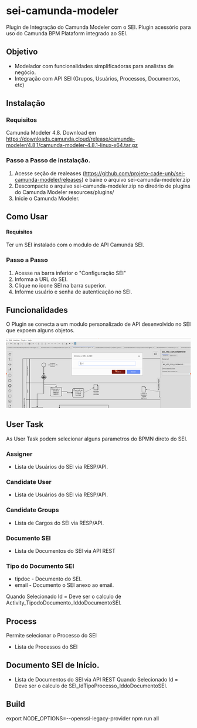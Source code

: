 # sei-camunda-modeler
Plugin de Integração do Camunda Modeler com o SEI.
Plugin acessório para uso do Camunda BPM Plataform integrado ao SEI.

## Objetivo
 - Modelador com funcionalidades simplificadoras para analistas de negócio.
 - Integração com API SEI (Grupos, Usuários, Processos, Documentos, etc)


## Instalação

### Requisitos
 Camunda Modeler 4.8.
 Download em https://downloads.camunda.cloud/release/camunda-modeler/4.8.1/camunda-modeler-4.8.1-linux-x64.tar.gz

### Passo a Passo de instalação.
1) Acesse  seção de realeases (https://github.com/projeto-cade-unb/sei-camunda-modeler/releases) e baixe o arquivo sei-camunda-modeler.zip 
2) Descompacte o arquivo  sei-camunda-modeler.zip  no direório de plugins do Camunda Modeler
   <installdirmodeler>resources/plugins/
3) Inicie o Camunda Modeler.


## Como Usar 

#### Requisitos
Ter um SEI instalado com o modulo de API Camunda SEI.

### Passo a Passo

1) Acesse na barra inferior o "Configuração SEI"
2) Informa a URL do SEI.
3) Clique no icone SEI na barra superior.
4) Informe usuário e senha de autenticação no SEI. 


## Funcionalidades
O Plugin se conecta a um modulo personalizado de API desenvolvido no SEI que expoem alguns objetos.

<img src="documentation/images/screen-login-sei.png">


## User Task
As User Task podem selecionar alguns parametros do BPMN direto do SEI.

### Assigner
  - Lista de Usuários do SEI via RESP/API.

### Candidate User
  - Lista de Usuários do SEI via RESP/API.

### Candidate Groups
  - Lista de Cargos do SEI via RESP/API.

### Documento SEI
  - Lista de Documentos do SEI via API REST


### Tipo do Documento SEI
- tipdoc - Documento do SEI.
- email - Documento o SEI anexo ao email.

Quando Selecionado Id = Deve ser o calculo de Activity_TipodoDocumento_IddoDocumentoSEI.

## Process
Permite selecionar o Processo do SEI
- Lista de Processos do SEI

## Documento SEI de Início.
- Lista de Documentos do SEI via API REST
Quando Selecionado Id = Deve ser o calculo de SEI_IdTipoProcesso_IddoDocumentoSEI.



## Build

export NODE_OPTIONS=--openssl-legacy-provider
npm run all
